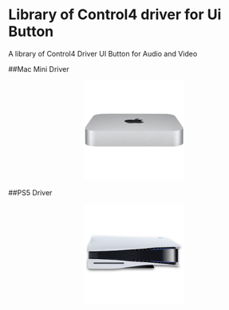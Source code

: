 # Library of Control4 driver for Ui Button

A library of Control4 Driver UI Button for Audio and Video

##Mac Mini Driver
<p align="center">
  <img src="./Icons Github/experience_1024_macx.png" alt="Mac Mini Icons" width="200"/>
</p>

##PS5 Driver
<p align="center">
  <img src="./Icons Github/experience_1024_ps5.png" alt="Mac Mini Icons" width="200"/>
</p>
